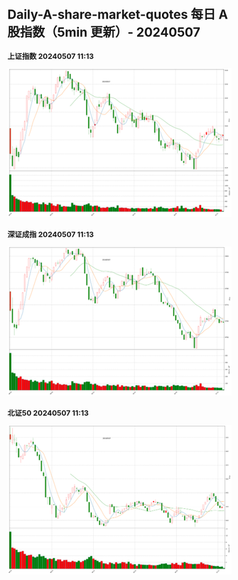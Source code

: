 
# Daily-A-share-market-quotes 每日 A 股指数（5min 更新）- 20240507

### 上证指数 20240507 11:13
![](./fig/2024/5/20240507-sh000001.png)

### 深证成指 20240507 11:13
![](./fig/2024/5/20240507-sz399001.png)

### 北证50 20240507 11:13
![](./fig/2024/5/20240507-bj899050.png)
